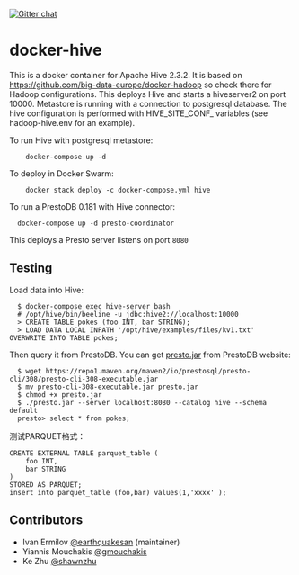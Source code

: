 [![Gitter chat](https://badges.gitter.im/gitterHQ/gitter.png)](https://gitter.im/big-data-europe/Lobby)

# docker-hive

This is a docker container for Apache Hive 2.3.2. It is based on https://github.com/big-data-europe/docker-hadoop so check there for Hadoop configurations.
This deploys Hive and starts a hiveserver2 on port 10000.
Metastore is running with a connection to postgresql database.
The hive configuration is performed with HIVE_SITE_CONF_ variables (see hadoop-hive.env for an example).

To run Hive with postgresql metastore:
```
    docker-compose up -d
```

To deploy in Docker Swarm:
```
    docker stack deploy -c docker-compose.yml hive
```

To run a PrestoDB 0.181 with Hive connector:

```
  docker-compose up -d presto-coordinator
```

This deploys a Presto server listens on port `8080`

## Testing
Load data into Hive:
```
  $ docker-compose exec hive-server bash
  # /opt/hive/bin/beeline -u jdbc:hive2://localhost:10000
  > CREATE TABLE pokes (foo INT, bar STRING);
  > LOAD DATA LOCAL INPATH '/opt/hive/examples/files/kv1.txt' OVERWRITE INTO TABLE pokes;
```

Then query it from PrestoDB. You can get [presto.jar](https://prestosql.io/docs/current/installation/cli.html) from PrestoDB website:
```
  $ wget https://repo1.maven.org/maven2/io/prestosql/presto-cli/308/presto-cli-308-executable.jar
  $ mv presto-cli-308-executable.jar presto.jar
  $ chmod +x presto.jar
  $ ./presto.jar --server localhost:8080 --catalog hive --schema default
  presto> select * from pokes;
```
测试PARQUET格式：
```
CREATE EXTERNAL TABLE parquet_table (
    foo INT,
    bar STRING
)
STORED AS PARQUET;
insert into parquet_table (foo,bar) values(1,'xxxx' );
```

## Contributors
* Ivan Ermilov [@earthquakesan](https://github.com/earthquakesan) (maintainer)
* Yiannis Mouchakis [@gmouchakis](https://github.com/gmouchakis)
* Ke Zhu [@shawnzhu](https://github.com/shawnzhu)
